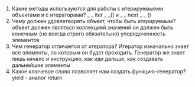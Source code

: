 1) Какие методы используются для работы с итерируемыеми объектами и с итераторами?
_ _ iter _ _() и _ _ next _ _ ()
2) Чему должен удовлетворять объект, чтобы быть итерируемым?
объект должен являться коллекцией значений
он должен быть конечным (не всегда строго обязательно)
упорядоченность элементов
3) Чем генератор отличается от итератора?
Итератор изначально знает все элементы, по которым он будет проходить. Генератор же знает лишь начало и инструкцию, как иди дальше, как создавать дальнейшие элементы
4) Какое ключевое слово позволяет нам создать функцию-генератор?
yield - аналог return
